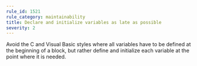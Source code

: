 ```yaml
---
rule_id: 1521
rule_category: maintainability
title: Declare and initialize variables as late as possible
severity: 2
---
```

Avoid the C and Visual Basic styles where all variables have to be defined at the beginning of a block, but rather define and initialize each variable at the point where it is needed.
